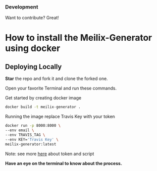 ### Development

Want to contribute? Great!

# How to install the Meilix-Generator using docker

## Deploying Locally

**Star** the repo and fork it and clone the forked one.

Open your favorite Terminal and run these commands.

Get started by creating docker image

```sh
docker build -t meilix-generator . 
```

Running the image
replace Travis Key with your token

```sh
docker run -p 8000:8000 \                      
--env email \
--env TRAVIS_TAG \
--env KEY='Travis Key' \
meilix-generator:latest
```

Note: see more [here](/docs/installation/my_token.md) about token and script

**Have an eye on the terminal to know about the process.**
